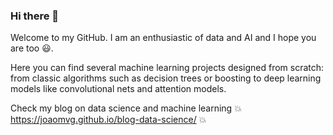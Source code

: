 ### Hi there 👋

Welcome to my GitHub. I am an enthusiastic of data and AI and I hope you are too :smiley:.  

Here you can find several machine learning projects designed from scratch: from classic algorithms such as decision trees or boosting to deep learning models like convolutional nets and attention models.  

Check my blog on data science and machine learning :collision: https://joaomvg.github.io/blog-data-science/ :collision:
